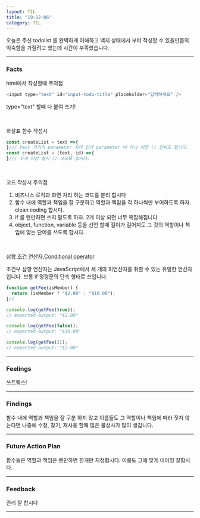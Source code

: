 ```yaml
---
layout: TIL
title: "19-12-06"
category: TIL
---
```


오늘은 주신 todolist 를 완벽하게 이해하고 백지 상태에서 부터 작성할 수 있을만큼의 익숙함을 가질려고 했는데 시간이 부족했습니다.

---

### Facts


html에서 작성할때 주의점
```javascript
<input type="text" id="input-todo-title" placeholder="입력하세요" />
```
type="text" 할때 다 붙여 쓰기!

<br/>

화살표 함수 작성시
```javascript
const createList = text =>{
}/// text 자리가 parameter 자리 인데 parameter 이 하나 이면 () 안써도 됩니다.
const createList = (text, id) =>{
}/// 두개 이상 쓸시 () 쓰도록 합시다.
```

<br/>

코드 작성시 주의점
1. 비즈니스 로직과 화면 처리 하는 코드를 분리 합시다
2. 함수 내에 역할과 책임을 잘 구분하고 역할과 책임을 각 하나씩만 부여하도록 하자. clean coding 합시다.
3. if 를 왠만하면 쓰지 말도록 하자. 2개 이상 되면 너무 복잡해집니다
4. object, function, variable 등을 선언 할때 길이가 길어져도 그 것의 역할이나 책임에 맞는 단어를 쓰도록 합시다.

<br/>

[삼항 조건 연산자,Conditional operator](https://developer.mozilla.org/ko/docs/Web/JavaScript/Reference/Operators/Conditional_Operator)

조건부 삼항 연산자는 JavaScript에서 세 개의 피연산자를 취할 수 있는 유일한 연산자입니다. 보통 if 명령문의 단축 형태로 쓰입니다.

```javascript
function getFee(isMember) {
  return (isMember ? "$2.00" : "$10.00");
}//

console.log(getFee(true));
// expected output: "$2.00"

console.log(getFee(false));
// expected output: "$10.00"

console.log(getFee(1));
// expected output: "$2.00"
```




---

### Feelings
쓰트뤠스! 

---

### Findings
함수 내에 역할과 책임을 잘 구분 하지 않고 이름들도 그 역할이나 책임에 따라 짓지 않는다면 나중에 수정, 찾기, 재사용 할때 많은 불상사가 많이 생깁니다.


---

### Future Action Plan

함수들은 역할과 책임은 왠만하면 한개만 지정합시다. 이름도 그에 맞게 네이밍 잘합시다.

---

### Feedback
관리 잘 합시다

----